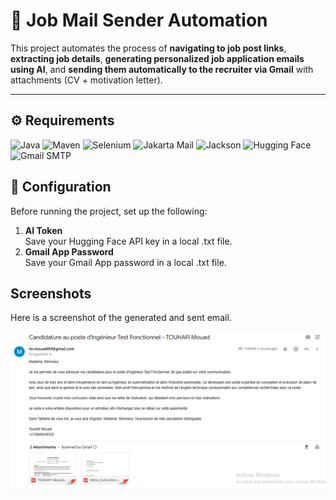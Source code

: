 # 📧 Job Mail Sender Automation

This project automates the process of **navigating to job post links**, **extracting job details**, **generating personalized job application emails using AI**, and **sending them automatically to the recruiter via Gmail** with attachments (CV + motivation letter).

---

## ⚙️ Requirements
![Java](https://img.shields.io/badge/Java-17-orange?logo=java)
![Maven](https://img.shields.io/badge/Maven-Build%20Tool-blue?logo=apachemaven)
![Selenium](https://img.shields.io/badge/Selenium-WebDriver-43B02A?logo=selenium)
![Jakarta Mail](https://img.shields.io/badge/Jakarta%20Mail-SMTP%20Email-red)
![Jackson](https://img.shields.io/badge/Jackson-JSON%20Parsing-yellow)
![Hugging Face](https://img.shields.io/badge/HuggingFace-API-black?logo=huggingface)
![Gmail SMTP](https://img.shields.io/badge/Gmail-SMTP-D14836?logo=gmail)

## 🔑 Configuration
Before running the project, set up the following:

1. **AI Token**  
   Save your Hugging Face API key in a local .txt file.
2. **Gmail App Password**  
   Save your Gmail App password in a local .txt file.
   
## Screenshots
Here is a screenshot of the generated and sent email.

<img src="Capture.png" width="900"/>